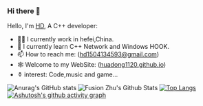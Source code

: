 ### Hi there 👋

Hello, I'm [HD](https://huadong1120.github.io/), A C++ developer:

- 👨‍💼 I currently work in hefei,China.
- 🏴󠁧󠁢󠁥 I currently learn C++ Network and Windows HOOK. 
- 📫 How to reach me: (hd1504134593@gmail.com)
- 🕸️ Welcome to my WebSite: ([huadong1120.github.io](https://huadong1120.github.io/))
- ⚱️ interest: Code,music and game...
<!--
- 👯 I’m looking to collaborate on ...
- 🤔 I’m looking for help with ...
-  Ask me about ...

- 😄 Pronouns: ...
- ⚡ Fun fact: ...
-->
![Anurag's GitHub stats](https://github-readme-stats.vercel.app/api?username=anuraghazra&show_icons=true&theme=radical)
![Fusion Zhu's Github Stats](https://github-readme-stats.vercel.app/api?username=HuaDong1120&show_icons=true&title_color=70a5fd&icon_color=bf91f3&text_color=38bdae&bg_color=1a1b27)   [![Top Langs](https://github-readme-stats.vercel.app/api/top-langs/?username=HuaDong1120&layout=donut)](https://github.com/anuraghazra/github-readme-stats)
[![Ashutosh's github activity graph](https://github-readme-activity-graph.vercel.app/graph?username=HuaDong1120&theme=tokyo-night)](https://github.com/ashutosh00710/github-readme-activity-graph)

